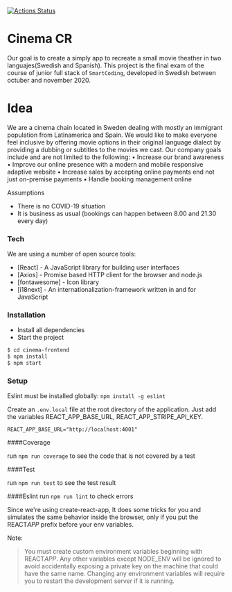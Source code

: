 
[![Actions Status](https://github.com/PriscilaAlfaro/cinema-frontend/workflows/cinema-frontend-build/badge.svg)](https://github.com/PriscilaAlfaro/cinema-frontend/actions)

# Cinema CR 
Our goal is to create a simply app to recreate a small movie theather in two languajes(Swedish and Spanish). This project is the final exam of the course of junior full stack of `SmartCoding`, developed in Swedish between octuber and november 2020. 

# Idea
We are a cinema chain located in Sweden dealing with mostly an immigrant population from
Latinamerica and Spain.
We would like to make everyone feel inclusive by offering movie options in their original language dialect by providing a dubbing or subtitles to the movies we cast.
Our company goals include and are not limited to the following:
• Increase our brand awareness
• Improve our online presence with a modern and mobile responsive adaptive website
• Increase sales by accepting online payments end not just on-premise payments
• Handle booking management online

Assumptions
- There is no COVID-19 situation
- It is business as usual (bookings can happen between 8.00 and 21.30 every day)

### Tech

We are using a number of open source tools:

- [React] - A JavaScript library for building user interfaces
- [Axios] - Promise based HTTP client for the browser and node.js
- [fontawesome] -  Icon library 
- [i18next] - An internationalization-framework written in and for JavaScript

### Installation
- Install all dependencies 
- Start the project 

```sh
$ cd cinema-frontend
$ npm install
$ npm start
```

### Setup

Eslint must be installed globally: `npm install -g eslint`

Create an `.env.local` file at the root directory of the application. Just add the variables REACT_APP_BASE_URL, REACT_APP_STRIPE_API_KEY.

```
REACT_APP_BASE_URL="http://localhost:4001"
```

####Coverage

run `npm run coverage` to see the code that is not covered by a test

####Test

run `npm run test` to see the test result

####Eslint
run `npm run lint` to check errors

Since we're using create-react-app, It does some tricks for you and simulates the same behavior inside the browser, only if you put the REACT*APP* prefix before your env variables.

Note:

> You must create custom environment variables beginning with REACT*APP*. Any other variables except NODE_ENV will be ignored to avoid accidentally exposing a private key on the machine that could have the same name. Changing any environment variables will require you to restart the development server if it is running.


